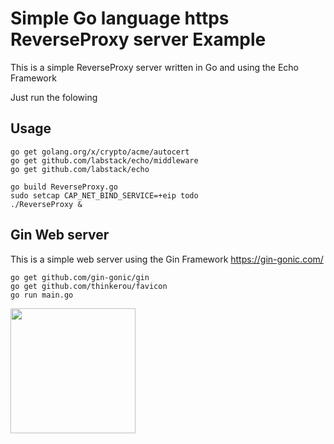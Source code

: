 # Simple Go language https ReverseProxy server Example

This is a simple ReverseProxy server written in Go and using the Echo Framework

Just run the folowing

## Usage
```
go get golang.org/x/crypto/acme/autocert
go get github.com/labstack/echo/middleware
go get github.com/labstack/echo

go build ReverseProxy.go
sudo setcap CAP_NET_BIND_SERVICE=+eip todo
./ReverseProxy &
```

## Gin Web server
This is a simple web server using the Gin Framework https://gin-gonic.com/
```
go get github.com/gin-gonic/gin
go get github.com/thinkerou/favicon
go run main.go
```
<img src="https://user-images.githubusercontent.com/47512872/54908985-19b1a400-4f24-11e9-9864-88988c31ce23.png" height="200">
